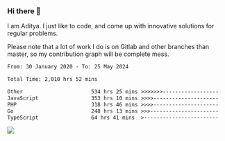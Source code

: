 ### Hi there 👋

I am Aditya. I just like to code, and come up with innovative solutions for regular problems.

Please note that a lot of work I do is on Gitlab and other branches than master, so my contribution graph will be complete mess.

<!--START_SECTION:waka-->

```txt
From: 30 January 2020 - To: 25 May 2024

Total Time: 2,010 hrs 52 mins

Other                      534 hrs 25 mins >>>>>>>------------------   26.58 %
JavaScript                 353 hrs 10 mins >>>>---------------------   17.56 %
PHP                        318 hrs 46 mins >>>>---------------------   15.85 %
Go                         248 hrs 13 mins >>>----------------------   12.34 %
TypeScript                 64 hrs 41 mins  >------------------------   03.22 %
```

<!--END_SECTION:waka-->

![](https://komarev.com/ghpvc/?username=BrainBuzzer)
